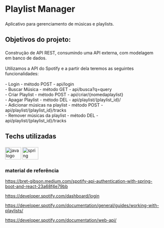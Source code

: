 <h1 align="left">Playlist Manager</h1>

###

<p align="left">Aplicativo para gerenciamento de músicas e playlists.</p>

###

<h2 align="left">Objetivos do projeto:</h2>

###

<p align="left">Construção de API REST, consumindo uma API externa, com modelagem em banco de dados. <br><br>Utilizamos a API do Spotify e a partir dela teremos as seguintes funcionalidades:<br><br>- Login - método POST - api/login<br>- Buscar Música - método GET - api/busca?q=query<br>- Criar Playlist - método POST - api/criar/{nomedaplaylist}<br>- Apagar Playlist - método DEL - api/playlist/{playlist_id}/<br>- Adicionar músicas na playlist - método POST - api/playlist/{playlist_id}/tracks<br>- Remover músicas da playlist - método DEL - api/playlist/{playlist_id}/tracks</p>

###

<h2 align="left">Techs utilizadas</h2>

###

<div align="left">
  <img src="https://cdn.jsdelivr.net/gh/devicons/devicon/icons/java/java-original.svg" height="40" width="52" alt="java logo"  />
  <img src="https://cdn.jsdelivr.net/gh/devicons/devicon/icons/spring/spring-original.svg" height="40" width="52" alt="spring logo"  />
</div>

###

<p align="left"></p>

###






### material de referência

https://bret-gibson.medium.com/spotify-api-authentication-with-spring-boot-and-react-23a68f4e79bb

https://developer.spotify.com/dashboard/login

https://developer.spotify.com/documentation/general/guides/working-with-playlists/

https://developer.spotify.com/documentation/web-api/

